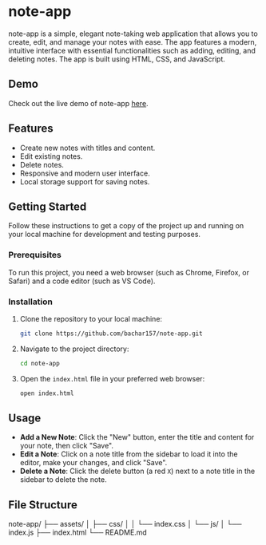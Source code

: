 # note-app


note-app is a simple, elegant note-taking web application that allows you to create, edit, and manage your notes with ease. The app features a modern, intuitive interface with essential functionalities such as adding, editing, and deleting notes. The app is built using HTML, CSS, and JavaScript.

## Demo

Check out the live demo of note-app [here](https://bachar157.github.io/note-app/).

## Features

- Create new notes with titles and content.
- Edit existing notes.
- Delete notes.
- Responsive and modern user interface.
- Local storage support for saving notes.

## Getting Started

Follow these instructions to get a copy of the project up and running on your local machine for development and testing purposes.

### Prerequisites

To run this project, you need a web browser (such as Chrome, Firefox, or Safari) and a code editor (such as VS Code).

### Installation

1. Clone the repository to your local machine:

    ```bash
    git clone https://github.com/bachar157/note-app.git
    ```

2. Navigate to the project directory:

    ```bash
    cd note-app
    ```

3. Open the `index.html` file in your preferred web browser:

    ```bash
    open index.html
    ```

## Usage

- **Add a New Note**: Click the "New" button, enter the title and content for your note, then click "Save".
- **Edit a Note**: Click on a note title from the sidebar to load it into the editor, make your changes, and click "Save".
- **Delete a Note**: Click the delete button (a red `X`) next to a note title in the sidebar to delete the note.

## File Structure


note-app/
├── assets/
│   ├── css/
│   │   └── index.css
│   └── js/
│       └── index.js
├── index.html
└── README.md

